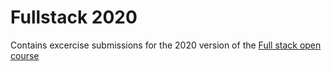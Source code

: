 # Fullstack 2020

Contains excercise submissions for the 2020 version of the [Full stack open course](https://fullstackopen.com)

